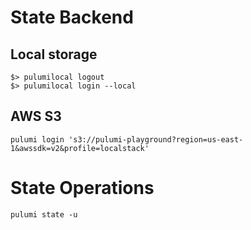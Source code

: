 # State Backend

## Local storage

```
$> pulumilocal logout
$> pulumilocal login --local
```

## AWS S3

```
pulumi login 's3://pulumi-playground?region=us-east-1&awssdk=v2&profile=localstack'
```

# State Operations

```
pulumi state -u
```
